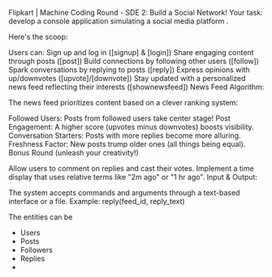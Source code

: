 
Flipkart | Machine Coding Round - SDE 2: Build a Social Network!
Your task:
develop a console application simulating a social media platform .

Here's the scoop:

Users can:
Sign up and log in ([signup] & [login])
Share engaging content through posts ([post])
Build connections by following other users ([follow])
Spark conversations by replying to posts ([reply])
Express opinions with up/downvotes ([upvote]/[downvote])
Stay updated with a personalized news feed reflecting their interests ([shownewsfeed])
News Feed Algorithm:

The news feed prioritizes content based on a clever ranking system:

Followed Users: Posts from followed users take center stage!
Post Engagement: A higher score (upvotes minus downvotes) boosts visibility.
Conversation Starters: Posts with more replies become more alluring.
Freshness Factor: New posts trump older ones (all things being equal).
Bonus Round (unleash your creativity!)

Allow users to comment on replies and cast their votes.
Implement a time display that uses relative terms like "2m ago" or "1 hr ago".
Input & Output:

The system accepts commands and arguments through a text-based interface or a file.
Example: reply(feed_id, reply_text)

The entities can be 
- Users
- Posts
- Followers
- Replies
- 
